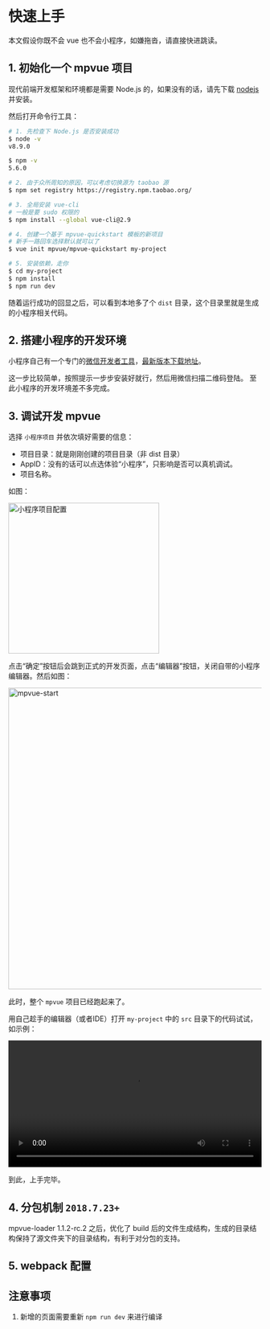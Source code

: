<script crossorigin="anonymous" src="//www.dpfile.com/app/owl/static/owl_1.5.28.js"></script>
<script>
Owl.start({
    project: 'mpvue-doc',
    pageUrl: 'mpvue/quickstart'
})
</script>

# 快速上手

本文假设你既不会 vue 也不会小程序，如嫌拖沓，请直接快进跳读。

## 1. 初始化一个 mpvue 项目
现代前端开发框架和环境都是需要 Node.js 的，如果没有的话，请先下载 [nodejs](https://nodejs.org/) 并安装。

然后打开命令行工具：

``` bash
# 1. 先检查下 Node.js 是否安装成功
$ node -v
v8.9.0

$ npm -v
5.6.0

# 2. 由于众所周知的原因，可以考虑切换源为 taobao 源
$ npm set registry https://registry.npm.taobao.org/

# 3. 全局安装 vue-cli
# 一般是要 sudo 权限的
$ npm install --global vue-cli@2.9

# 4. 创建一个基于 mpvue-quickstart 模板的新项目
# 新手一路回车选择默认就可以了
$ vue init mpvue/mpvue-quickstart my-project

# 5. 安装依赖，走你
$ cd my-project
$ npm install
$ npm run dev
```

随着运行成功的回显之后，可以看到本地多了个 `dist` 目录，这个目录里就是生成的小程序相关代码。

## 2. 搭建小程序的开发环境
小程序自己有一个专门的[微信开发者工具](https://mp.weixin.qq.com/debug/wxadoc/dev/devtools/devtools.html)，[最新版本下载地址](https://mp.weixin.qq.com/debug/wxadoc/dev/devtools/download.html)。

这一步比较简单，按照提示一步步安装好就行，然后用微信扫描二维码登陆。
至此小程序的开发环境差不多完成。

## 3. 调试开发 mpvue
选择 `小程序项目` 并依次填好需要的信息：

- 项目目录：就是刚刚创建的项目目录（非 dist 目录）
- AppID：没有的话可以点选体验“小程序”，只影响是否可以真机调试。
- 项目名称。

如图：

<img src="../../assets/quick-start/1.png" width="300" alt="小程序项目配置">

点击“确定”按钮后会跳到正式的开发页面，点击“编辑器”按钮，关闭自带的小程序编辑器。然后如图：

<img src="../../assets/quick-start/2.png" width="600" alt="mpvue-start">

此时，整个 `mpvue` 项目已经跑起来了。

用自己趁手的编辑器（或者IDE）打开 `my-project` 中的 `src` 目录下的代码试试，如示例：

<video src="../../assets/quick-start/dev.mp4" width="100%" height="auto" controls="controls"></video>

到此，上手完毕。

## 4. 分包机制 `2018.7.23+`

mpvue-loader 1.1.2-rc.2 之后，优化了 build 后的文件生成结构，生成的目录结构保持了源文件夹下的目录结构，有利于对分包的支持。

## 5. webpack 配置

## 注意事项

1. 新增的页面需要重新 `npm run dev` 来进行编译
